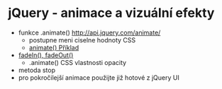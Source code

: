 # jQuery - animace a vizuální efekty
* funkce .animate() http://api.jquery.com/animate/
	* postupne meni ciselne hodnoty CSS
	* [animate() Příklad](http://jsfiddle.net/ondrejcech/5whrsvfv/)
* [fadeIn(), fadeOut()](http://jsfiddle.net/ondrejcech/pLvvhnph/)
	* .animate() CSS vlastnosti opacity
* metoda stop
* pro pokročilejší animace použijte již hotové z jQuery UI
